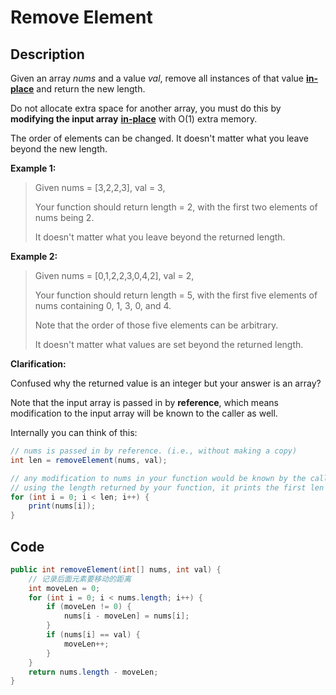 # Remove Element

## Description

Given an array _nums_ and a value _val_, remove all instances of that value [**in-place**](https://en.wikipedia.org/wiki/In-place_algorithm) and return the new length.

Do not allocate extra space for another array, you must do this by **modifying the input array** [**in-place**](https://en.wikipedia.org/wiki/In-place_algorithm) with O\(1\) extra memory.

The order of elements can be changed. It doesn't matter what you leave beyond the new length.

**Example 1:**

> Given nums = \[3,2,2,3\], val = 3,
>
> Your function should return length = 2, with the first two elements of nums being 2.
>
> It doesn't matter what you leave beyond the returned length.

**Example 2:**

> Given nums = \[0,1,2,2,3,0,4,2\], val = 2,
>
> Your function should return length = 5, with the first five elements of nums containing 0, 1, 3, 0, and 4.
>
> Note that the order of those five elements can be arbitrary.
>
> It doesn't matter what values are set beyond the returned length.

**Clarification:**

Confused why the returned value is an integer but your answer is an array?

Note that the input array is passed in by **reference**, which means modification to the input array will be known to the caller as well.

Internally you can think of this:

```java
// nums is passed in by reference. (i.e., without making a copy)
int len = removeElement(nums, val);

// any modification to nums in your function would be known by the caller.
// using the length returned by your function, it prints the first len elements.
for (int i = 0; i < len; i++) {
    print(nums[i]);
}
```

## **Code**

```java
public int removeElement(int[] nums, int val) {
    // 记录后面元素要移动的距离
    int moveLen = 0;
    for (int i = 0; i < nums.length; i++) {
        if (moveLen != 0) {
            nums[i - moveLen] = nums[i];
        }
        if (nums[i] == val) {
            moveLen++;
        }
    }
    return nums.length - moveLen;
}
```

